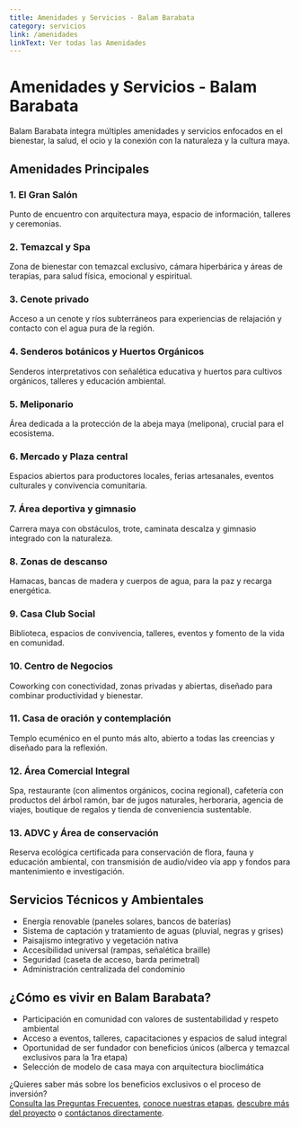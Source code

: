 ```yaml
---
title: Amenidades y Servicios - Balam Barabata
category: servicios
link: /amenidades
linkText: Ver todas las Amenidades
---
```


# Amenidades y Servicios - Balam Barabata

Balam Barabata integra múltiples amenidades y servicios enfocados en el bienestar, la salud, el ocio y la conexión con la naturaleza y la cultura maya.

## Amenidades Principales

### 1. El Gran Salón
Punto de encuentro con arquitectura maya, espacio de información, talleres y ceremonias.

### 2. Temazcal y Spa
Zona de bienestar con temazcal exclusivo, cámara hiperbárica y áreas de terapias, para salud física, emocional y espiritual.

### 3. Cenote privado
Acceso a un cenote y ríos subterráneos para experiencias de relajación y contacto con el agua pura de la región.

### 4. Senderos botánicos y Huertos Orgánicos
Senderos interpretativos con señalética educativa y huertos para cultivos orgánicos, talleres y educación ambiental.

### 5. Meliponario
Área dedicada a la protección de la abeja maya (melipona), crucial para el ecosistema.

### 6. Mercado y Plaza central
Espacios abiertos para productores locales, ferias artesanales, eventos culturales y convivencia comunitaria.

### 7. Área deportiva y gimnasio
Carrera maya con obstáculos, trote, caminata descalza y gimnasio integrado con la naturaleza.

### 8. Zonas de descanso
Hamacas, bancas de madera y cuerpos de agua, para la paz y recarga energética.

### 9. Casa Club Social
Biblioteca, espacios de convivencia, talleres, eventos y fomento de la vida en comunidad.

### 10. Centro de Negocios
Coworking con conectividad, zonas privadas y abiertas, diseñado para combinar productividad y bienestar.

### 11. Casa de oración y contemplación
Templo ecuménico en el punto más alto, abierto a todas las creencias y diseñado para la reflexión.

### 12. Área Comercial Integral
Spa, restaurante (con alimentos orgánicos, cocina regional), cafetería con productos del árbol ramón, bar de jugos naturales, herboraria, agencia de viajes, boutique de regalos y tienda de conveniencia sustentable.

### 13. ADVC y Área de conservación
Reserva ecológica certificada para conservación de flora, fauna y educación ambiental, con transmisión de audio/video vía app y fondos para mantenimiento e investigación.

## Servicios Técnicos y Ambientales

- Energía renovable (paneles solares, bancos de baterías)
- Sistema de captación y tratamiento de aguas (pluvial, negras y grises)
- Paisajismo integrativo y vegetación nativa
- Accesibilidad universal (rampas, señalética braille)
- Seguridad (caseta de acceso, barda perimetral)
- Administración centralizada del condominio

## ¿Cómo es vivir en Balam Barabata?

- Participación en comunidad con valores de sustentabilidad y respeto ambiental
- Acceso a eventos, talleres, capacitaciones y espacios de salud integral
- Oportunidad de ser fundador con beneficios únicos (alberca y temazcal exclusivos para la 1ra etapa)
- Selección de modelo de casa maya con arquitectura bioclimática

¿Quieres saber más sobre los beneficios exclusivos o el proceso de inversión?  
[Consulta las Preguntas Frecuentes](/faq), [conoce nuestras etapas](/etapas), [descubre más del proyecto](/proyecto) o [contáctanos directamente](/contacto).